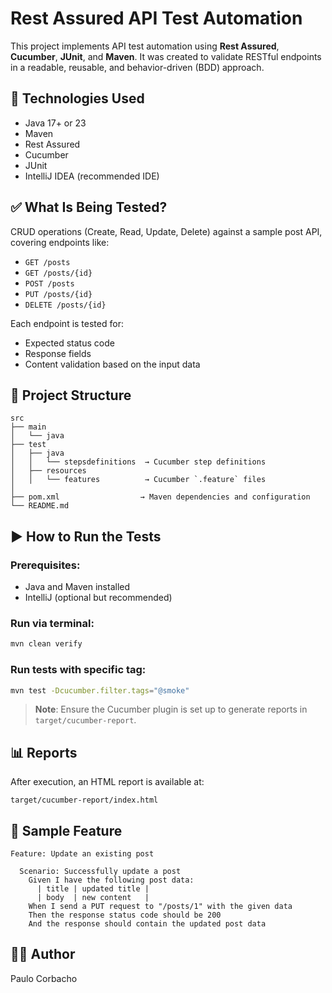 # Rest Assured API Test Automation

This project implements API test automation using **Rest Assured**, **Cucumber**, **JUnit**, and **Maven**. It was created to validate RESTful endpoints in a readable, reusable, and behavior-driven (BDD) approach.

## 🧪 Technologies Used

- Java 17+ or 23
- Maven
- Rest Assured
- Cucumber
- JUnit
- IntelliJ IDEA (recommended IDE)

## ✅ What Is Being Tested?

CRUD operations (Create, Read, Update, Delete) against a sample post API, covering endpoints like:

- `GET /posts`
- `GET /posts/{id}`
- `POST /posts`
- `PUT /posts/{id}`
- `DELETE /posts/{id}`

Each endpoint is tested for:

- Expected status code
- Response fields
- Content validation based on the input data

## 📁 Project Structure

```
src
├── main
│   └── java
├── test
│   ├── java
│   │   └── stepsdefinitions  → Cucumber step definitions
│   ├── resources
│   │   └── features          → Cucumber `.feature` files
│
├── pom.xml                  → Maven dependencies and configuration
└── README.md
```

## ▶️ How to Run the Tests

### Prerequisites:

- Java and Maven installed
- IntelliJ (optional but recommended)

### Run via terminal:

```bash
mvn clean verify
```

### Run tests with specific tag:

```bash
mvn test -Dcucumber.filter.tags="@smoke"
```

> **Note**: Ensure the Cucumber plugin is set up to generate reports in `target/cucumber-report`.

## 📊 Reports

After execution, an HTML report is available at:

```
target/cucumber-report/index.html
```

## 🧾 Sample Feature

```gherkin
Feature: Update an existing post

  Scenario: Successfully update a post
    Given I have the following post data:
      | title | updated title |
      | body  | new content   |
    When I send a PUT request to "/posts/1" with the given data
    Then the response status code should be 200
    And the response should contain the updated post data
```

## 👨‍💻 Author

Paulo Corbacho
